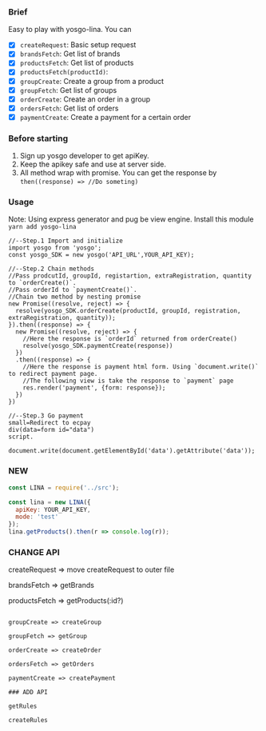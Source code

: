 ### Brief

Easy to play with yosgo-lina. You can

* [x] `createRequest`: Basic setup request
* [x] `brandsFetch`: Get list of brands
* [x] `productsFetch`: Get list of products
* [x] `productsFetch(productId)`:
* [x] `groupCreate`: Create a group from a product
* [x] `groupFetch`: Get list of groups
* [x] `orderCreate`: Create an order in a group
* [x] `ordersFetch`: Get list of orders
* [x] `paymentCreate`: Create a payment for a certain order

### Before starting

1.  Sign up yosgo developer to get apiKey.
2.  Keep the apikey safe and use at server side.
3.  All method wrap with promise. You can get the response by `then((response) => //Do someting)`

### Usage

Note: Using express generator and pug be view engine. Install this module `yarn add yosgo-lina`

```
//--Step.1 Import and initialize
import yosgo from 'yosgo';
const yosgo_SDK = new yosgo('API_URL',YOUR_API_KEY);

//--Step.2 Chain methods
//Pass prodcutId, groupId, registartion, extraRegistration, quantity to `orderCreate()`.
//Pass orderId to `paymentCreate()`.
//Chain two method by nesting promise
new Promise((resolve, reject) => {
  resolve(yosgo_SDK.orderCreate(productId, groupId, registration, extraRegistration, quantity));
}).then((response) => {
  new Promise((resolve, reject) => {
    //Here the response is `orderId` returned from orderCreate()
    resolve(yosgo_SDK.paymentCreate(response))
  })
  .then((response) => {
    //Here the response is payment html form. Using `document.write()` to redirect payment page.
    //The following view is take the response to `payment` page
    res.render('payment', {form: response});
  })
})

//--Step.3 Go payment
small=Redirect to ecpay
div(data=form id="data")
script.
  document.write(document.getElementById('data').getAttribute('data'));
```

### NEW

```javascript
const LINA = require('../src');

const lina = new LINA({
  apiKey: YOUR_API_KEY,
  mode: 'test'
});
lina.getProducts().then(r => console.log(r));
```

### CHANGE API

createRequest => move createRequest to outer file

brandsFetch => getBrands

productsFetch => getProducts(:id?)

~~~productsFetch~~~

groupCreate => createGroup

groupFetch => getGroup

orderCreate => createOrder

ordersFetch => getOrders

paymentCreate => createPayment

### ADD API

getRules

createRules
